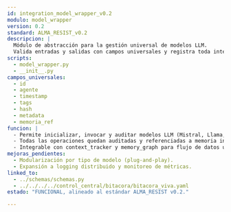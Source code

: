 ```yaml
---
id: integration_model_wrapper_v0.2
modulo: model_wrapper
version: 0.2
standard: ALMA_RESIST_v0.2
descripcion: |
  Módulo de abstracción para la gestión universal de modelos LLM.
  Valida entradas y salidas con campos universales y registra toda interacción para auditoría y trazabilidad.
scripts:
  - model_wrapper.py
  - __init__.py
campos_universales:
  - id
  - agente
  - timestamp
  - tags
  - hash
  - metadata
  - memoria_ref
funcion: |
  - Permite inicializar, invocar y auditar modelos LLM (Mistral, Llama, etc).
  - Todas las operaciones quedan auditadas y referenciadas a memoria institucional.
  - Integrable con context_tracker y memory_graph para flujo de datos universal.
mejoras_pendientes:
  - Modularización por tipo de modelo (plug-and-play).
  - Expansión a logging distribuido y monitoreo de métricas.
linked_to:
  - ../schemas/schemas.py
  - ../../../../control_central/bitacora/bitacora_viva.yaml
estado: "FUNCIONAL, alineado al estándar ALMA_RESIST v0.2."

---
```


